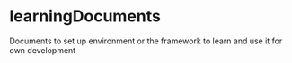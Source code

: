 # learningDocuments
Documents to set up environment or the framework to learn and use it for own development
